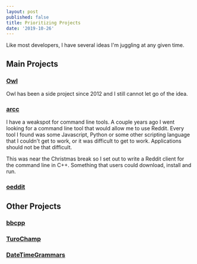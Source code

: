 ```yaml
---
layout: post
published: false
title: Prioritizing Projects
date: '2019-10-26'
---
```

Like most developers, I have several ideas I'm juggling at any given time. 

## Main Projects

### [Owl](https://github.com/zethon/Owl)

Owl has been a side project since 2012 and I still cannot let go of the idea. 

### [arcc](https://github.com/zethon/arcc)

I have a weakspot for command line tools. A couple years ago I went looking for a command line tool that would allow me to use Reddit. Every tool I found was some Javascript, Python or some other scripting language that I couldn't get to work, or it was difficult to get to work. Applications should not be that difficult. 

This was near the Christmas break so I set out to write a Reddit client for the command line in C++. Something that users could download, install and run. 

### [oeddit](https://github.com/zethon/oeddit)

## Other Projects

### [bbcpp](https://github.com/zethon/bbcpp)

### [TuroChamp](https://github.com/zethon/TuroChamp)

### [DateTimeGrammars](https://github.com/zethon/DateTimeGrammars)
